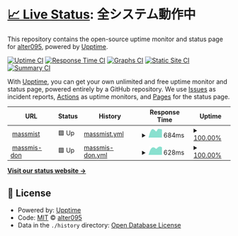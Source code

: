 # [📈 Live Status](https://alter095.github.io/monitor_upptime): <!--live status--> **全システム動作中**

This repository contains the open-source uptime monitor and status page for [alter095](https://alter095.github.io/monitor_upptime), powered by [Upptime](https://github.com/upptime/upptime).

[![Uptime CI](https://github.com/alter095/monitor_upptime/workflows/Uptime%20CI/badge.svg)](https://github.com/alter095/monitor_upptime/actions?query=workflow%3A%22Uptime+CI%22)
[![Response Time CI](https://github.com/alter095/monitor_upptime/workflows/Response%20Time%20CI/badge.svg)](https://github.com/alter095/monitor_upptime/actions?query=workflow%3A%22Response+Time+CI%22)
[![Graphs CI](https://github.com/alter095/monitor_upptime/workflows/Graphs%20CI/badge.svg)](https://github.com/alter095/monitor_upptime/actions?query=workflow%3A%22Graphs+CI%22)
[![Static Site CI](https://github.com/alter095/monitor_upptime/workflows/Static%20Site%20CI/badge.svg)](https://github.com/alter095/monitor_upptime/actions?query=workflow%3A%22Static+Site+CI%22)
[![Summary CI](https://github.com/alter095/monitor_upptime/workflows/Summary%20CI/badge.svg)](https://github.com/alter095/monitor_upptime/actions?query=workflow%3A%22Summary+CI%22)

With [Upptime](https://upptime.js.org), you can get your own unlimited and free uptime monitor and status page, powered entirely by a GitHub repository. We use [Issues](https://github.com/alter095/monitor_upptime/issues) as incident reports, [Actions](https://github.com/alter095/monitor_upptime/actions) as uptime monitors, and [Pages](https://alter095.github.io/monitor_upptime) for the status page.

<!--start: status pages-->
<!-- This summary is generated by Upptime (https://github.com/upptime/upptime) -->
<!-- Do not edit this manually, your changes will be overwritten -->
<!-- prettier-ignore -->
| URL | Status | History | Response Time | Uptime |
| --- | ------ | ------- | ------------- | ------ |
| <img alt="" src="https://icons.duckduckgo.com/ip3/massmist.net.ico" height="13"> [massmist](https://massmist.net/) | 🟩 Up | [massmist.yml](https://github.com/alter095/monitor_upptime/commits/HEAD/history/massmist.yml) | <details><summary><img alt="Response time graph" src="./graphs/massmist/response-time-week.png" height="20"> 684ms</summary><br><a href="https://monupp.massmist.net/history/massmist"><img alt="Response time 731" src="https://img.shields.io/endpoint?url=https%3A%2F%2Fraw.githubusercontent.com%2Falter095%2Fmonitor_upptime%2FHEAD%2Fapi%2Fmassmist%2Fresponse-time.json"></a><br><a href="https://monupp.massmist.net/history/massmist"><img alt="24-hour response time 726" src="https://img.shields.io/endpoint?url=https%3A%2F%2Fraw.githubusercontent.com%2Falter095%2Fmonitor_upptime%2FHEAD%2Fapi%2Fmassmist%2Fresponse-time-day.json"></a><br><a href="https://monupp.massmist.net/history/massmist"><img alt="7-day response time 684" src="https://img.shields.io/endpoint?url=https%3A%2F%2Fraw.githubusercontent.com%2Falter095%2Fmonitor_upptime%2FHEAD%2Fapi%2Fmassmist%2Fresponse-time-week.json"></a><br><a href="https://monupp.massmist.net/history/massmist"><img alt="30-day response time 657" src="https://img.shields.io/endpoint?url=https%3A%2F%2Fraw.githubusercontent.com%2Falter095%2Fmonitor_upptime%2FHEAD%2Fapi%2Fmassmist%2Fresponse-time-month.json"></a><br><a href="https://monupp.massmist.net/history/massmist"><img alt="1-year response time 641" src="https://img.shields.io/endpoint?url=https%3A%2F%2Fraw.githubusercontent.com%2Falter095%2Fmonitor_upptime%2FHEAD%2Fapi%2Fmassmist%2Fresponse-time-year.json"></a></details> | <details><summary><a href="https://monupp.massmist.net/history/massmist">100.00%</a></summary><a href="https://monupp.massmist.net/history/massmist"><img alt="All-time uptime 95.18%" src="https://img.shields.io/endpoint?url=https%3A%2F%2Fraw.githubusercontent.com%2Falter095%2Fmonitor_upptime%2FHEAD%2Fapi%2Fmassmist%2Fuptime.json"></a><br><a href="https://monupp.massmist.net/history/massmist"><img alt="24-hour uptime 100.00%" src="https://img.shields.io/endpoint?url=https%3A%2F%2Fraw.githubusercontent.com%2Falter095%2Fmonitor_upptime%2FHEAD%2Fapi%2Fmassmist%2Fuptime-day.json"></a><br><a href="https://monupp.massmist.net/history/massmist"><img alt="7-day uptime 100.00%" src="https://img.shields.io/endpoint?url=https%3A%2F%2Fraw.githubusercontent.com%2Falter095%2Fmonitor_upptime%2FHEAD%2Fapi%2Fmassmist%2Fuptime-week.json"></a><br><a href="https://monupp.massmist.net/history/massmist"><img alt="30-day uptime 100.00%" src="https://img.shields.io/endpoint?url=https%3A%2F%2Fraw.githubusercontent.com%2Falter095%2Fmonitor_upptime%2FHEAD%2Fapi%2Fmassmist%2Fuptime-month.json"></a><br><a href="https://monupp.massmist.net/history/massmist"><img alt="1-year uptime 95.84%" src="https://img.shields.io/endpoint?url=https%3A%2F%2Fraw.githubusercontent.com%2Falter095%2Fmonitor_upptime%2FHEAD%2Fapi%2Fmassmist%2Fuptime-year.json"></a></details>
| <img alt="" src="https://icons.duckduckgo.com/ip3/mstdn.massmist.net.ico" height="13"> [massmis-don](https://mstdn.massmist.net/) | 🟩 Up | [massmis-don.yml](https://github.com/alter095/monitor_upptime/commits/HEAD/history/massmis-don.yml) | <details><summary><img alt="Response time graph" src="./graphs/massmis-don/response-time-week.png" height="20"> 628ms</summary><br><a href="https://monupp.massmist.net/history/massmis-don"><img alt="Response time 676" src="https://img.shields.io/endpoint?url=https%3A%2F%2Fraw.githubusercontent.com%2Falter095%2Fmonitor_upptime%2FHEAD%2Fapi%2Fmassmis-don%2Fresponse-time.json"></a><br><a href="https://monupp.massmist.net/history/massmis-don"><img alt="24-hour response time 671" src="https://img.shields.io/endpoint?url=https%3A%2F%2Fraw.githubusercontent.com%2Falter095%2Fmonitor_upptime%2FHEAD%2Fapi%2Fmassmis-don%2Fresponse-time-day.json"></a><br><a href="https://monupp.massmist.net/history/massmis-don"><img alt="7-day response time 628" src="https://img.shields.io/endpoint?url=https%3A%2F%2Fraw.githubusercontent.com%2Falter095%2Fmonitor_upptime%2FHEAD%2Fapi%2Fmassmis-don%2Fresponse-time-week.json"></a><br><a href="https://monupp.massmist.net/history/massmis-don"><img alt="30-day response time 649" src="https://img.shields.io/endpoint?url=https%3A%2F%2Fraw.githubusercontent.com%2Falter095%2Fmonitor_upptime%2FHEAD%2Fapi%2Fmassmis-don%2Fresponse-time-month.json"></a><br><a href="https://monupp.massmist.net/history/massmis-don"><img alt="1-year response time 676" src="https://img.shields.io/endpoint?url=https%3A%2F%2Fraw.githubusercontent.com%2Falter095%2Fmonitor_upptime%2FHEAD%2Fapi%2Fmassmis-don%2Fresponse-time-year.json"></a></details> | <details><summary><a href="https://monupp.massmist.net/history/massmis-don">100.00%</a></summary><a href="https://monupp.massmist.net/history/massmis-don"><img alt="All-time uptime 99.78%" src="https://img.shields.io/endpoint?url=https%3A%2F%2Fraw.githubusercontent.com%2Falter095%2Fmonitor_upptime%2FHEAD%2Fapi%2Fmassmis-don%2Fuptime.json"></a><br><a href="https://monupp.massmist.net/history/massmis-don"><img alt="24-hour uptime 100.00%" src="https://img.shields.io/endpoint?url=https%3A%2F%2Fraw.githubusercontent.com%2Falter095%2Fmonitor_upptime%2FHEAD%2Fapi%2Fmassmis-don%2Fuptime-day.json"></a><br><a href="https://monupp.massmist.net/history/massmis-don"><img alt="7-day uptime 100.00%" src="https://img.shields.io/endpoint?url=https%3A%2F%2Fraw.githubusercontent.com%2Falter095%2Fmonitor_upptime%2FHEAD%2Fapi%2Fmassmis-don%2Fuptime-week.json"></a><br><a href="https://monupp.massmist.net/history/massmis-don"><img alt="30-day uptime 100.00%" src="https://img.shields.io/endpoint?url=https%3A%2F%2Fraw.githubusercontent.com%2Falter095%2Fmonitor_upptime%2FHEAD%2Fapi%2Fmassmis-don%2Fuptime-month.json"></a><br><a href="https://monupp.massmist.net/history/massmis-don"><img alt="1-year uptime 99.78%" src="https://img.shields.io/endpoint?url=https%3A%2F%2Fraw.githubusercontent.com%2Falter095%2Fmonitor_upptime%2FHEAD%2Fapi%2Fmassmis-don%2Fuptime-year.json"></a></details>

<!--end: status pages-->

[**Visit our status website →**](https://alter095.github.io/monitor_upptime)

## 📄 License

- Powered by: [Upptime](https://github.com/upptime/upptime)
- Code: [MIT](./LICENSE) © [alter095](https://alter095.github.io/monitor_upptime)
- Data in the `./history` directory: [Open Database License](https://opendatacommons.org/licenses/odbl/1-0/)
